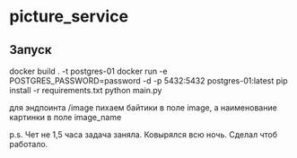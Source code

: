 # picture_service
Запуск
-----
docker build . -t postgres-01
docker run -e POSTGRES_PASSWORD=password -d -p 5432:5432 postgres-01:latest
pip install -r requirements.txt
python main.py


для эндпоинта /image пихаем байтики в поле image, а наименование картинки в поле image_name

p.s. Чет не 1,5 часа задача заняла. Ковырялся всю ночь. Сделал чтоб работало.
